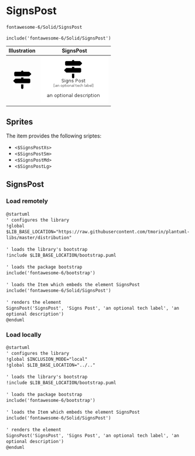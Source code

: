 # SignsPost


```text
fontawesome-6/Solid/SignsPost
```

```text
include('fontawesome-6/Solid/SignsPost')
```



| Illustration | SignsPost |
| :---: | :---: |
| ![illustration for Illustration](../../fontawesome-6/Solid/SignsPost.png) | ![illustration for SignsPost](../../fontawesome-6/Solid/SignsPost.Local.png) |



## Sprites
The item provides the following sriptes:

- `<$SignsPostXs>`
- `<$SignsPostSm>`
- `<$SignsPostMd>`
- `<$SignsPostLg>`





## SignsPost

### Load remotely
```plantuml
@startuml
' configures the library
!global $LIB_BASE_LOCATION="https://raw.githubusercontent.com/tmorin/plantuml-libs/master/distribution"

' loads the library's bootstrap
!include $LIB_BASE_LOCATION/bootstrap.puml

' loads the package bootstrap
include('fontawesome-6/bootstrap')

' loads the Item which embeds the element SignsPost
include('fontawesome-6/Solid/SignsPost')

' renders the element
SignsPost('SignsPost', 'Signs Post', 'an optional tech label', 'an optional description')
@enduml
```

### Load locally
```plantuml
@startuml
' configures the library
!global $INCLUSION_MODE="local"
!global $LIB_BASE_LOCATION="../.."

' loads the library's bootstrap
!include $LIB_BASE_LOCATION/bootstrap.puml

' loads the package bootstrap
include('fontawesome-6/bootstrap')

' loads the Item which embeds the element SignsPost
include('fontawesome-6/Solid/SignsPost')

' renders the element
SignsPost('SignsPost', 'Signs Post', 'an optional tech label', 'an optional description')
@enduml
```

